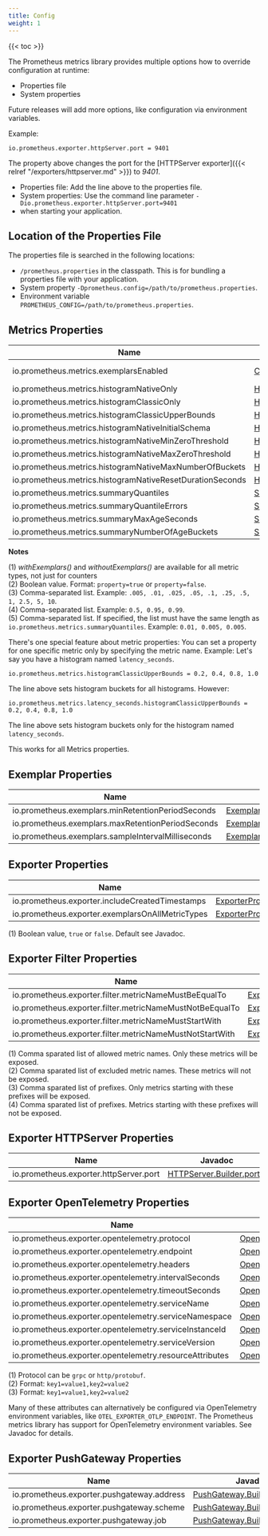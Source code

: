 ```yaml
---
title: Config
weight: 1
---
```


{{< toc >}}

The Prometheus metrics library provides multiple options how to override configuration at runtime:

- Properties file
- System properties

Future releases will add more options, like configuration via environment variables.

Example:

```properties
io.prometheus.exporter.httpServer.port = 9401
```

The property above changes the port for the
[HTTPServer exporter]({{< relref "/exporters/httpserver.md" >}}) to _9401_.

- Properties file: Add the line above to the properties file.
- System properties: Use the command line parameter `-Dio.prometheus.exporter.httpServer.port=9401`
- when starting your application.

## Location of the Properties File

The properties file is searched in the following locations:

- `/prometheus.properties` in the classpath. This is for bundling a properties file
  with your application.
- System property `-Dprometheus.config=/path/to/prometheus.properties`.
- Environment variable `PROMETHEUS_CONFIG=/path/to/prometheus.properties`.

## Metrics Properties

<!-- editorconfig-checker-disable -->

| Name                                                      | Javadoc                                                                                                                                                                         | Note    |
| --------------------------------------------------------- | ------------------------------------------------------------------------------------------------------------------------------------------------------------------------------- | ------- |
| io.prometheus.metrics.exemplarsEnabled                    | [Counter.Builder.withExemplars()](</client_java/api/io/prometheus/metrics/core/metrics/Counter.Builder.html#withExemplars()>)                                                   | (1) (2) |
| io.prometheus.metrics.histogramNativeOnly                 | [Histogram.Builder.nativeOnly()](</client_java/api/io/prometheus/metrics/core/metrics/Histogram.Builder.html#nativeOnly()>)                                                     | (2)     |
| io.prometheus.metrics.histogramClassicOnly                | [Histogram.Builder.classicOnly()](</client_java/api/io/prometheus/metrics/core/metrics/Histogram.Builder.html#classicOnly()>)                                                   | (2)     |
| io.prometheus.metrics.histogramClassicUpperBounds         | [Histogram.Builder.classicUpperBounds()](</client_java/api/io/prometheus/metrics/core/metrics/Histogram.Builder.html#classicUpperBounds(double...)>)                            | (3)     |
| io.prometheus.metrics.histogramNativeInitialSchema        | [Histogram.Builder.nativeInitialSchema()](</client_java/api/io/prometheus/metrics/core/metrics/Histogram.Builder.html#nativeInitialSchema(int)>)                                |         |
| io.prometheus.metrics.histogramNativeMinZeroThreshold     | [Histogram.Builder.nativeMinZeroThreshold()](</client_java/api/io/prometheus/metrics/core/metrics/Histogram.Builder.html#nativeMinZeroThreshold(double)>)                       |         |
| io.prometheus.metrics.histogramNativeMaxZeroThreshold     | [Histogram.Builder.nativeMaxZeroThreshold()](</client_java/api/io/prometheus/metrics/core/metrics/Histogram.Builder.html#nativeMaxZeroThreshold(double)>)                       |         |
| io.prometheus.metrics.histogramNativeMaxNumberOfBuckets   | [Histogram.Builder.nativeMaxNumberOfBuckets()](</client_java/api/io/prometheus/metrics/core/metrics/Histogram.Builder.html#nativeMaxNumberOfBuckets(int)>)                      |         |
| io.prometheus.metrics.histogramNativeResetDurationSeconds | [Histogram.Builder.nativeResetDuration()](</client_java/api/io/prometheus/metrics/core/metrics/Histogram.Builder.html#nativeResetDuration(long,java.util.concurrent.TimeUnit)>) |         |
| io.prometheus.metrics.summaryQuantiles                    | [Summary.Builder.quantile(double)](</client_java/api/io/prometheus/metrics/core/metrics/Summary.Builder.html#quantile(double)>)                                                 | (4)     |
| io.prometheus.metrics.summaryQuantileErrors               | [Summary.Builder.quantile(double, double)](</client_java/api/io/prometheus/metrics/core/metrics/Summary.Builder.html#quantile(double,double)>)                                  | (5)     |
| io.prometheus.metrics.summaryMaxAgeSeconds                | [Summary.Builder.maxAgeSeconds()](</client_java/api/io/prometheus/metrics/core/metrics/Summary.Builder.html#maxAgeSeconds(long)>)                                               |         |
| io.prometheus.metrics.summaryNumberOfAgeBuckets           | [Summary.Builder.numberOfAgeBuckets()](</client_java/api/io/prometheus/metrics/core/metrics/Summary.Builder.html#numberOfAgeBuckets(int)>)                                      |         |

<!-- editorconfig-checker-enable -->

**Notes**

(1) _withExemplars()_ and _withoutExemplars()_ are available for all metric types,
not just for counters<br>
(2) Boolean value. Format: `property=true` or `property=false`.<br>
(3) Comma-separated list. Example: `.005, .01, .025, .05, .1, .25, .5, 1, 2.5, 5, 10`.<br>
(4) Comma-separated list. Example: `0.5, 0.95, 0.99`.<br>
(5) Comma-separated list. If specified, the list must have the same length as
`io.prometheus.metrics.summaryQuantiles`. Example: `0.01, 0.005, 0.005`.

There's one special feature about metric properties: You can set a property for one specific
metric only by specifying the metric name. Example:
Let's say you have a histogram named `latency_seconds`.

```properties
io.prometheus.metrics.histogramClassicUpperBounds = 0.2, 0.4, 0.8, 1.0
```

The line above sets histogram buckets for all histograms. However:

```properties
io.prometheus.metrics.latency_seconds.histogramClassicUpperBounds = 0.2, 0.4, 0.8, 1.0
```

The line above sets histogram buckets only for the histogram named `latency_seconds`.

This works for all Metrics properties.

## Exemplar Properties

<!-- editorconfig-checker-disable -->

| Name                                               | Javadoc                                                                                                                                                         | Note |
| -------------------------------------------------- | --------------------------------------------------------------------------------------------------------------------------------------------------------------- | ---- |
| io.prometheus.exemplars.minRetentionPeriodSeconds  | [ExemplarsProperties.getMinRetentionPeriodSeconds()](</client_java/api/io/prometheus/metrics/config/ExemplarsProperties.html#getMinRetentionPeriodSeconds()>)   |      |
| io.prometheus.exemplars.maxRetentionPeriodSeconds  | [ExemplarsProperties.getMaxRetentionPeriodSeconds()](</client_java/api/io/prometheus/metrics/config/ExemplarsProperties.html#getMaxRetentionPeriodSeconds()>)   |      |
| io.prometheus.exemplars.sampleIntervalMilliseconds | [ExemplarsProperties.getSampleIntervalMilliseconds()](</client_java/api/io/prometheus/metrics/config/ExemplarsProperties.html#getSampleIntervalMilliseconds()>) |      |

<!-- editorconfig-checker-enable -->

## Exporter Properties

<!-- editorconfig-checker-disable -->

| Name                                             | Javadoc                                                                                                                                                     | Note |
| ------------------------------------------------ | ----------------------------------------------------------------------------------------------------------------------------------------------------------- | ---- |
| io.prometheus.exporter.includeCreatedTimestamps  | [ExporterProperties.getIncludeCreatedTimestamps()](</client_java/api/io/prometheus/metrics/config/ExporterProperties.html#getIncludeCreatedTimestamps()>)   | (1)  |
| io.prometheus.exporter.exemplarsOnAllMetricTypes | [ExporterProperties.getExemplarsOnAllMetricTypes()](</client_java/api/io/prometheus/metrics/config/ExporterProperties.html#getExemplarsOnAllMetricTypes()>) | (1)  |

<!-- editorconfig-checker-enable -->

(1) Boolean value, `true` or `false`. Default see Javadoc.

## Exporter Filter Properties

<!-- editorconfig-checker-disable -->

| Name                                                     | Javadoc                                                                                                                                                                   | Note |
| -------------------------------------------------------- | ------------------------------------------------------------------------------------------------------------------------------------------------------------------------- | ---- |
| io.prometheus.exporter.filter.metricNameMustBeEqualTo    | [ExporterFilterProperties.getAllowedMetricNames()](</client_java/api/io/prometheus/metrics/config/ExporterFilterProperties.html#getAllowedMetricNames()>)                 | (1)  |
| io.prometheus.exporter.filter.metricNameMustNotBeEqualTo | [ExporterFilterProperties.getExcludedMetricNames()](</client_java/api/io/prometheus/metrics/config/ExporterFilterProperties.html#getExcludedMetricNames()>)               | (2)  |
| io.prometheus.exporter.filter.metricNameMustStartWith    | [ExporterFilterProperties.getAllowedMetricNamePrefixes()](</client_java/api/io/prometheus/metrics/config/ExporterFilterProperties.html#getAllowedMetricNamePrefixes()>)   | (3)  |
| io.prometheus.exporter.filter.metricNameMustNotStartWith | [ExporterFilterProperties.getExcludedMetricNamePrefixes()](</client_java/api/io/prometheus/metrics/config/ExporterFilterProperties.html#getExcludedMetricNamePrefixes()>) | (4)  |

<!-- editorconfig-checker-enable -->

(1) Comma sparated list of allowed metric names. Only these metrics will be exposed.<br/>
(2) Comma sparated list of excluded metric names. These metrics will not be exposed.<br/>
(3) Comma sparated list of prefixes. Only metrics starting with these prefixes will be exposed.<br/>
(4) Comma sparated list of prefixes. Metrics starting with these prefixes will not be exposed.<br/>

## Exporter HTTPServer Properties

<!-- editorconfig-checker-disable -->

| Name                                   | Javadoc                                                                                                                     | Note |
| -------------------------------------- | --------------------------------------------------------------------------------------------------------------------------- | ---- |
| io.prometheus.exporter.httpServer.port | [HTTPServer.Builder.port()](</client_java/api/io/prometheus/metrics/exporter/httpserver/HTTPServer.Builder.html#port(int)>) |      |

<!-- editorconfig-checker-enable -->

## Exporter OpenTelemetry Properties

<!-- editorconfig-checker-disable -->

| Name                                                    | Javadoc                                                                                                                                                                                                       | Note |
| ------------------------------------------------------- | ------------------------------------------------------------------------------------------------------------------------------------------------------------------------------------------------------------- | ---- |
| io.prometheus.exporter.opentelemetry.protocol           | [OpenTelemetryExporter.Builder.protocol()](</client_java/api/io/prometheus/metrics/exporter/opentelemetry/OpenTelemetryExporter.Builder.html#protocol(java.lang.String)>)                                     | (1)  |
| io.prometheus.exporter.opentelemetry.endpoint           | [OpenTelemetryExporter.Builder.endpoint()](</client_java/api/io/prometheus/metrics/exporter/opentelemetry/OpenTelemetryExporter.Builder.html#endpoint(java.lang.String)>)                                     |      |
| io.prometheus.exporter.opentelemetry.headers            | [OpenTelemetryExporter.Builder.headers()](</client_java/api/io/prometheus/metrics/exporter/opentelemetry/OpenTelemetryExporter.Builder.html#header(java.lang.String,java.lang.String)>)                       | (2)  |
| io.prometheus.exporter.opentelemetry.intervalSeconds    | [OpenTelemetryExporter.Builder.intervalSeconds()](</client_java/api/io/prometheus/metrics/exporter/opentelemetry/OpenTelemetryExporter.Builder.html#intervalSeconds(int)>)                                    |      |
| io.prometheus.exporter.opentelemetry.timeoutSeconds     | [OpenTelemetryExporter.Builder.timeoutSeconds()](</client_java/api/io/prometheus/metrics/exporter/opentelemetry/OpenTelemetryExporter.Builder.html#timeoutSeconds(int)>)                                      |      |
| io.prometheus.exporter.opentelemetry.serviceName        | [OpenTelemetryExporter.Builder.serviceName()](</client_java/api/io/prometheus/metrics/exporter/opentelemetry/OpenTelemetryExporter.Builder.html#serviceName(java.lang.String)>)                               |      |
| io.prometheus.exporter.opentelemetry.serviceNamespace   | [OpenTelemetryExporter.Builder.serviceNamespace()](</client_java/api/io/prometheus/metrics/exporter/opentelemetry/OpenTelemetryExporter.Builder.html#serviceNamespace(java.lang.String)>)                     |      |
| io.prometheus.exporter.opentelemetry.serviceInstanceId  | [OpenTelemetryExporter.Builder.serviceInstanceId()](</client_java/api/io/prometheus/metrics/exporter/opentelemetry/OpenTelemetryExporter.Builder.html#serviceInstanceId(java.lang.String)>)                   |      |
| io.prometheus.exporter.opentelemetry.serviceVersion     | [OpenTelemetryExporter.Builder.serviceVersion()](</client_java/api/io/prometheus/metrics/exporter/opentelemetry/OpenTelemetryExporter.Builder.html#serviceVersion(java.lang.String)>)                         |      |
| io.prometheus.exporter.opentelemetry.resourceAttributes | [OpenTelemetryExporter.Builder.resourceAttributes()](</client_java/api/io/prometheus/metrics/exporter/opentelemetry/OpenTelemetryExporter.Builder.html#resourceAttribute(java.lang.String,java.lang.String)>) | (3)  |

<!-- editorconfig-checker-enable -->

(1) Protocol can be `grpc` or `http/protobuf`.<br>
(2) Format: `key1=value1,key2=value2`<br>
(3) Format: `key1=value1,key2=value2`

Many of these attributes can alternatively be configured via OpenTelemetry environment variables,
like `OTEL_EXPORTER_OTLP_ENDPOINT`.
The Prometheus metrics library has support for OpenTelemetry environment variables.
See Javadoc for details.

## Exporter PushGateway Properties

<!-- editorconfig-checker-disable -->

| Name                                       | Javadoc                                                                                                                                           | Note |
| ------------------------------------------ | ------------------------------------------------------------------------------------------------------------------------------------------------- | ---- |
| io.prometheus.exporter.pushgateway.address | [PushGateway.Builder.address()](</client_java/api/io/prometheus/metrics/exporter/pushgateway/PushGateway.Builder.html#address(java.lang.String)>) |      |
| io.prometheus.exporter.pushgateway.scheme  | [PushGateway.Builder.scheme()](</client_java/api/io/prometheus/metrics/exporter/pushgateway/PushGateway.Builder.html#scheme(java.lang.String)>)   |      |
| io.prometheus.exporter.pushgateway.job     | [PushGateway.Builder.job()](</client_java/api/io/prometheus/metrics/exporter/pushgateway/PushGateway.Builder.html#job(java.lang.String)>)         |      |

<!-- editorconfig-checker-enable -->
